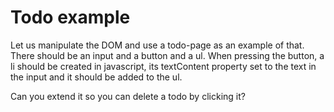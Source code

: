 # Todo example

Let us manipulate the DOM and use a todo-page as an example of that.
There should be an input and a button and a ul. When pressing the button, a li should be created in
javascript, its textContent property set to the text in the input and it should be added to the ul.

Can you extend it so you can delete a todo by clicking it?
